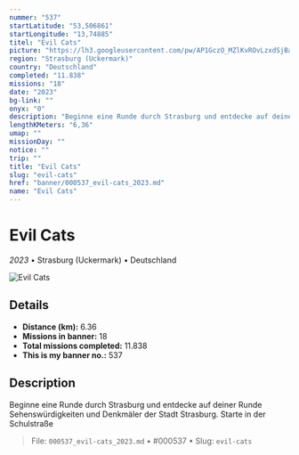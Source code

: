 ```yaml
---
nummer: "537"
startLatitude: "53,506861"
startLongitude: "13,74885"
titel: "Evil Cats"
picture: "https://lh3.googleusercontent.com/pw/AP1GczO_MZlKvROvLzxdSjBa00-HKwCW0p_PJZqhT5_IozsKmVe0nTJtfn8NqqGBWhBuycK3le06HjvQpXCIb1vyhV1a8fArBQnZflGmTfGZb8oN5KRohCAxsauojjei3jWrNOlifDCBMO0L86QB0zm3rWnw8Q"
region: "Strasburg (Uckermark)"
country: "Deutschland"
completed: "11.838"
missions: "18"
date: "2023"
bg-link: ""
onyx: "0"
description: "Beginne eine Runde durch Strasburg und entdecke auf deiner Runde Sehenswürdigkeiten und Denkmäler der Stadt Strasburg. Starte in der Schulstraße"
lengthKMeters: "6,36"
umap: ""
missionDay: ""
notice: ""
trip: ""
title: "Evil Cats"
slug: "evil-cats"
href: "banner/000537_evil-cats_2023.md"
name: "Evil Cats"
---
```

# Evil Cats

*2023* • Strasburg (Uckermark) • Deutschland

![Evil Cats](https://lh3.googleusercontent.com/pw/AP1GczO_MZlKvROvLzxdSjBa00-HKwCW0p_PJZqhT5_IozsKmVe0nTJtfn8NqqGBWhBuycK3le06HjvQpXCIb1vyhV1a8fArBQnZflGmTfGZb8oN5KRohCAxsauojjei3jWrNOlifDCBMO0L86QB0zm3rWnw8Q)



## Details
- **Distance (km):** 6.36
- **Missions in banner:** 18
- **Total missions completed:** 11.838
- **This is my banner no.:** 537



## Description
Beginne eine Runde durch Strasburg und entdecke auf deiner Runde Sehenswürdigkeiten und Denkmäler der Stadt Strasburg. Starte in der Schulstraße




> File: `000537_evil-cats_2023.md`
> • #000537
> • Slug: `evil-cats`
